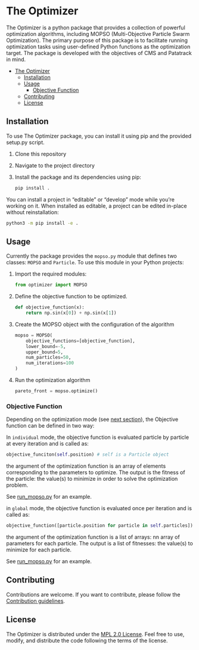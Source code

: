 # The Optimizer

The Optimizer is a python package that provides a collection of powerful optimization algorithms, including MOPSO (Multi-Objective Particle Swarm Optimization). The primary purpose of this package is to facilitate running optimization tasks using user-defined Python functions as the optimization target.
The package is developed with the objectives of CMS and Patatrack in mind.

- [The Optimizer](#the-optimizer)
  - [Installation](#installation)
  - [Usage](#usage)
    - [Objective Function](#objective-function)
  - [Contributing](#contributing)
  - [License](#license)


## Installation

To use The Optimizer package, you can install it using pip and the provided setup.py script.

1. Clone this repository
1. Navigate to the project directory
1. Install the package and its dependencies using pip:
   
    ```bash
    pip install .
    ```
You can install a project in “editable” or “develop” mode while you’re working on it. When installed as editable, a project can be edited in-place without reinstallation:

```bash
python3 -m pip install -e .
```
## Usage

Currently the package provides the `mopso.py` module that defines two classes: `MOPSO` and `Particle`. To use this module in your Python projects:

1. Import the required modules:
    ```python
    from optimizer import MOPSO
    ```
2. Define the objective function to be optimized.
    ```python
    def objective_function(x):
        return np.sin(x[0]) + np.sin(x[1])
    ```
3. Create the MOPSO object with the configuration of the algorithm

    ```python
    mopso = MOPSO(
        objective_functions=[objective_function],
        lower_bound=-5,
        upper_bound=5,
        num_particles=50,
        num_iterations=100
    )
    ```
4. Run the optimization algorithm

    ```python
    pareto_front = mopso.optimize()
    ```

### Objective Function

Depending on the optimization mode (see [next section](#mopso-arguments)), the Objective function can be defined in two way:

In `individual` mode, the objective function is evaluated particle by particle at every iteration and is called as:

```python
objective_funciton(self.position) # self is a Particle object
```

the argument of the optimization function is an array of elements corresponding to the parameters to optimize. The output is the fitness of the particle: the value(s) to minimize in order to solve the optimization problem. 

See [run_mopso.py](example/run_mopso.py) for an example.

in `global` mode, the objective function is evaluated once per iteration and is called as:

```python
objective_function([particle.position for particle in self.particles])
```
the argument of the optimization function is a list of arrays: nn array of parameters for each particle. The output is a list of fitnesses: the value(s) to minimize for each particle.

See [run_mopso.py](example/run_track_mopso.py) for an example.

## Contributing
Contributions are welcome. If you want to contribute, please follow the [Contribution guidelines](CONTRIBUTING.md).

## License

The Optimizer is distributed under the [MPL 2.0 License](LICENSE). Feel free to use, modify, and distribute the code following the terms of the license.  
